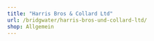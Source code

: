 ```yaml
---
title: "Harris Bros & Collard Ltd"
url: /bridgwater/harris-bros-und-collard-ltd/
shop: Allgemein
---
```

